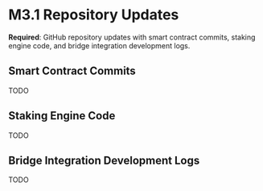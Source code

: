 # M3.1 Repository Updates
**Required**: GitHub repository updates with smart contract commits, staking engine code, and bridge integration development logs.

## Smart Contract Commits
TODO

## Staking Engine Code
TODO

## Bridge Integration Development Logs
TODO
